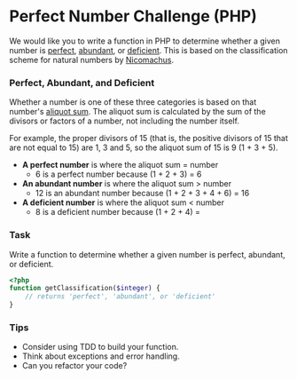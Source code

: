 # Perfect Number Challenge (PHP) #

We would like you to write a function in PHP to determine whether a given number is [perfect](https://en.wikipedia.org/wiki/Perfect_number), [abundant](https://en.wikipedia.org/wiki/Perfect_number), or [deficient](https://en.wikipedia.org/wiki/Deficient_number). This is based on the classification scheme for natural numbers by [Nicomachus](https://en.wikipedia.org/wiki/Nicomachus).

### Perfect, Abundant, and Deficient ###

Whether a number is one of these three categories is based on that number's [aliquot sum](https://en.wikipedia.org/wiki/Aliquot_sum). The aliquot sum is calculated by the sum of the divisors or factors of a number, not including the number itself.

For example, the proper divisors of 15 (that is, the positive divisors of 15 that are not equal to 15) are 1, 3 and 5, so the aliquot sum of 15 is 9 (1 + 3 + 5).

* **A perfect number** is where the aliquot sum = number
  * 6 is a perfect number because (1 + 2 + 3) = 6
* **An abundant number** is where the aliquot sum > number
  * 12 is an abundant number because (1 + 2 + 3 + 4 + 6) = 16
* **A deficient number** is where the aliquot sum < number
  * 8 is a deficient number because (1 + 2 + 4) = 

### Task ###

Write a function to determine whether a given number is perfect, abundant, or deficient.

```php
<?php
function getClassification($integer) {
    // returns 'perfect', 'abundant', or 'deficient'
}
```

### Tips ###

* Consider using TDD to build your function.
* Think about exceptions and error handling.
* Can you refactor your code?